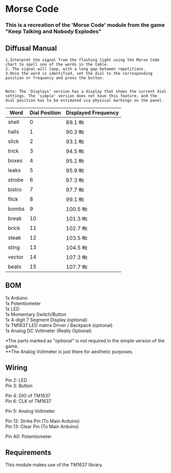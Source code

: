 # Morse Code
### This is a recreation of the 'Morse Code' module from the game "Keep Talking and Nobody Explodes"

## Diffusal Manual
```
1.Interpret the signal from the flashing light using the Morse Code chart to spell one of the words in the table.
2. The signal will loop, with a long gap between repetitions.
3.Once the word is identified, set the dial to the corresponding position or frequency and press the button.


Note: The 'Displays' version has a display that shows the current dial settings. The 'simple' version does not have this feature, and the dial position has to be estimated via physical markings on the panel. 
```
|      Word         | Dial Position | Displayed Frequency |
| ------------- | ------------- | ------------- |
| shell | 0 | 89.1 ㎒|
| halls | 1 | 90.3 ㎒|
| slick | 2 | 93.1 ㎒|
| trick | 3 | 94.5 ㎒| 
| boxes | 4 | 95.1 ㎒|
| leaks | 5 | 95.9 ㎒|
| strobe | 6 | 97.3 ㎒|
| bistro | 7 | 97.7 ㎒|
| flick | 8 | 99.1 ㎒|
| bombs | 9 | 100.5 ㎒|
| break | 10 | 101.3 ㎒|
| brick | 11 | 102.7 ㎒|
| steak | 12 | 103.5 ㎒|
| sting | 13 | 104.5 ㎒|
| vector | 14 | 107.3 ㎒|
| beats | 15 | 107.7 ㎒|


## BOM
1x Arduino</br>
1x Potentiometer </br>
1x LED </br>
1x Momentary Switch/Button</br>
1x 4-digit 7 Segment Display (optional) </br>
1x TM1637 LED matrix Driver / Backpack (optional) </br>
1x Analog DC Voltmeter (Really Optional) </br>

*The parts marked as "optional" is not required in the simple version of the game.</br>
**The Analog Voltmeter is just there for aesthetic purposes.

## Wiring
Pin 2: LED</br>
Pin 3: Button </br>

Pin 4: DIO of TM1637</br>
Pin 6: CLK of TM1637</br>

Pin 5: Analog Voltmeter</br>

Pin 12: Strike Pin (To Main Arduino) </br>
Pin 13: Clear Pin (To Main Arduino) </br>

Pin A0: Potentiometer 

## Requirements
This module makes use of the TM1637 library.
